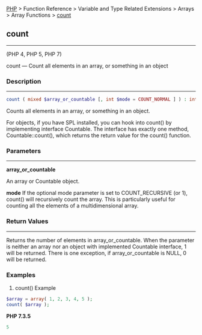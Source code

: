 [PHP](../../../../index.md) > Function Reference > Variable and Type Related Extensions > Arrays  > Array Functions > [count](count.md)

## count
_________________

(PHP 4, PHP 5, PHP 7)

count — Count all elements in an array, or something in an object

### Description 
_________________

```php 
count ( mixed $array_or_countable [, int $mode = COUNT_NORMAL ] ) : int 
```

Counts all elements in an array, or something in an object.

For objects, if you have SPL installed, you can hook into count() by implementing interface Countable. The interface has exactly one method, Countable::count(), which returns the return value for the count() function.

### Parameters
_________________

**array_or_countable**

An array or Countable object.

**mode**
If the optional mode parameter is set to COUNT_RECURSIVE (or 1), count() will recursively count the array. This is particularly useful for counting all the elements of a multidimensional array.

### Return Values
_________________

Returns the number of elements in array_or_countable. When the parameter is neither an array nor an object with implemented Countable interface, 1 will be returned. There is one exception, if array_or_countable is NULL, 0 will be returned.

### Examples

1. count() Example

```php
$array = array( 1, 2, 3, 4, 5 );
count( $array );
```

**PHP 7.3.5**

```php
5
```
